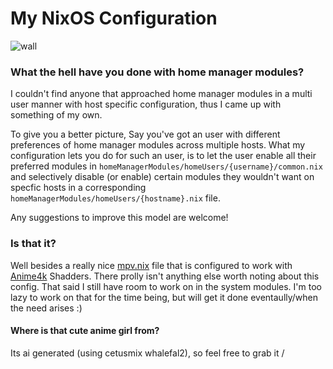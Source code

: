 # My NixOS Configuration
![wall](https://github.com/Rexcrazy804/Zaphkiel/blob/master/homeManagerModules/dots/sddm-wall.png?raw=true)

### What the hell have you done with home manager modules?
I couldn't find anyone that approached home manager modules in a multi user
manner with host specific configuration, thus I came up with something of my
own.

To give you a better picture, Say you've got an user with different preferences
of home manager modules across multiple hosts. What my configuration lets you
do for such an user, is to let the user enable all their preferred modules in
`homeManagerModules/homeUsers/{username}/common.nix` and selectively disable
(or enable) certain modules they wouldn't want on specfic hosts in a
corresponding `homeManagerModules/homeUsers/{hostname}.nix` file.

Any suggestions to improve this model are welcome!

### Is that it?
Well besides a really nice
[mpv.nix](https://github.com/Rexcrazy804/Zaphkiel/blob/master/modules/home/programs/mpv.nix)
file that is configured to work with
[Anime4k](https://github.com/bloc97/Anime4K) Shadders. There prolly isn't
anything else worth noting about this config. That said I still have room to
work on in the system modules. I'm too lazy to work on that for the time being,
but will get it done eventaully/when the need arises :)

#### Where is that cute anime girl from?
Its ai generated (using cetusmix whalefal2), so feel free to grab it /
